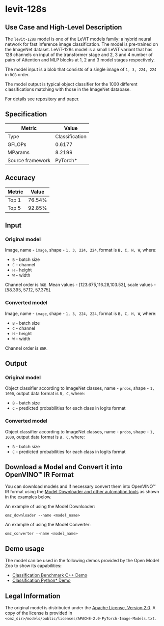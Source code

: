 # levit-128s

## Use Case and High-Level Description

The `levit-128s` model is one of the LeViT models family: a hybrid neural network for fast inference image classification. The model is pre-trained on the ImageNet dataset. LeViT-128s model is a small LeViT variant that has 128 channels on input of the transformer stage and 2, 3 and 4 number of pairs of Attention and MLP blocks at 1, 2 and 3 model stages respectively.

The model input is a blob that consists of a single image of `1, 3, 224, 224` in `RGB` order.

The model output is typical object classifier for the 1000 different classifications matching with those in the ImageNet database.

For details see [repository](https://github.com/rwightman/pytorch-image-models) and [paper](https://arxiv.org/abs/2104.01136).

## Specification

| Metric           | Value          |
| ---------------- | -------------- |
| Type             | Classification |
| GFLOPs           | 0.6177         |
| MParams          | 8.2199         |
| Source framework | PyTorch\*      |

## Accuracy

| Metric | Value  |
| ------ | -----  |
| Top 1  | 76.54% |
| Top 5  | 92.85% |

## Input

### Original model

Image, name - `image`,  shape - `1, 3, 224, 224`, format is `B, C, H, W`, where:

- `B` - batch size
- `C` - channel
- `H` - height
- `W` - width

Channel order is `RGB`.
Mean values - [123.675,116.28,103.53], scale values - [58.395, 57.12, 57.375].

### Converted model

Image, name - `image`,  shape - `1, 3, 224, 224`, format is `B, C, H, W`, where:

- `B` - batch size
- `C` - channel
- `H` - height
- `W` - width

Channel order is `BGR`.

## Output

### Original model

Object classifier according to ImageNet classes, name - `probs`,  shape - `1, 1000`, output data format is `B, C`, where:

- `B` - batch size
- `C` - predicted probabilities for each class in logits format

### Converted model

Object classifier according to ImageNet classes, name - `probs`,  shape - `1, 1000`, output data format is `B, C`, where:

- `B` - batch size
- `C` - predicted probabilities for each class in logits format

## Download a Model and Convert it into OpenVINO™ IR Format

You can download models and if necessary convert them into OpenVINO™ IR format using the [Model Downloader and other automation tools](../../../tools/model_tools/README.md) as shown in the examples below.

An example of using the Model Downloader:
```
omz_downloader --name <model_name>
```

An example of using the Model Converter:
```
omz_converter --name <model_name>
```

## Demo usage

The model can be used in the following demos provided by the Open Model Zoo to show its capabilities:

* [Classification Benchmark C++ Demo](../../../demos/classification_benchmark_demo/cpp/README.md)
* [Classification Python\* Demo](../../../demos/classification_demo/python/README.md)

## Legal Information

The original model is distributed under the
[Apache License, Version 2.0](https://raw.githubusercontent.com/rwightman/pytorch-image-models/master/LICENSE).
A copy of the license is provided in `<omz_dir>/models/public/licenses/APACHE-2.0-PyTorch-Image-Models.txt`.
